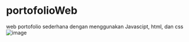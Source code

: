 # portofolioWeb
web portofolio sederhana dengan menggunakan Javascipt, html, dan css
![image](https://github.com/athairrahman/portofolioWeb/assets/70564214/289c2162-32c0-4b76-9f6a-9b6e92aba081)
